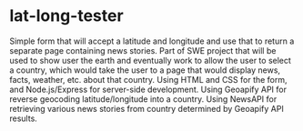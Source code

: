 # lat-long-tester
Simple form that will accept a latitude and longitude and use that to return a separate page containing news stories. Part of SWE project that will be used to show user the earth and eventually work to allow the user to select a country, which would take the user to a page that would display news, facts, weather, etc. about that country. Using HTML and CSS for the form, and Node.js/Express for server-side development. Using Geoapify API for reverse geocoding latitude/longitude into a country. Using NewsAPI for retrieving various news stories from country determined by Geoapify API results.
